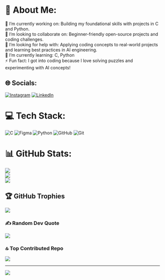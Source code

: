 # 💫 About Me:
🔭 I’m currently working on: Building my foundational skills with projects in C and Python.<br>👯 I’m looking to collaborate on: Beginner-friendly open-source projects and coding challenges.<br>🤝 I’m looking for help with: Applying coding concepts to real-world projects and learning best practices in AI engineering.<br>🌱 I’m currently learning: C, Python<br>⚡ Fun fact: I got into coding because I love solving puzzles and experimenting with AI concepts!


## 🌐 Socials:
[![Instagram](https://img.shields.io/badge/Instagram-%23E4405F.svg?logo=Instagram&logoColor=white)](https://instagram.com/https://www.instagram.com/namankamboj0001) [![LinkedIn](https://img.shields.io/badge/LinkedIn-%230077B5.svg?logo=linkedin&logoColor=white)](https://linkedin.com/in/https://www.linkedin.com/in/namankamboj2006) 

# 💻 Tech Stack:
![C](https://img.shields.io/badge/c-%2300599C.svg?style=flat&logo=c&logoColor=white) ![Figma](https://img.shields.io/badge/figma-%23F24E1E.svg?style=flat&logo=figma&logoColor=white) ![Python](https://img.shields.io/badge/python-3670A0?style=flat&logo=python&logoColor=ffdd54) ![GitHub](https://img.shields.io/badge/github-%23121011.svg?style=flat&logo=github&logoColor=white) ![Git](https://img.shields.io/badge/git-%23F05033.svg?style=flat&logo=git&logoColor=white)
# 📊 GitHub Stats:
![](https://github-readme-stats.vercel.app/api?username=NamanKamboj2006&theme=github_dark&hide_border=false&include_all_commits=true&count_private=true)<br/>
![](https://github-readme-streak-stats.herokuapp.com/?user=NamanKamboj2006&theme=github_dark&hide_border=false)<br/>
![](https://github-readme-stats.vercel.app/api/top-langs/?username=NamanKamboj2006&theme=github_dark&hide_border=false&include_all_commits=true&count_private=true&layout=compact)

## 🏆 GitHub Trophies
![](https://github-profile-trophy.vercel.app/?username=NamanKamboj2006&theme=radical&no-frame=false&no-bg=true&margin-w=4)

### ✍️ Random Dev Quote
![](https://quotes-github-readme.vercel.app/api?type=horizontal&theme=dark)

### 🔝 Top Contributed Repo
![](https://github-contributor-stats.vercel.app/api?username=NamanKamboj2006&limit=5&theme=dark&combine_all_yearly_contributions=true)

---
[![](https://visitcount.itsvg.in/api?id=NamanKamboj2006&icon=8&color=1)](https://visitcount.itsvg.in)

<!-- Proudly created with GPRM ( https://gprm.itsvg.in ) -->
